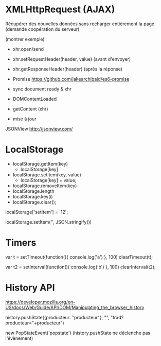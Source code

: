 # XMLHttpRequest (AJAX)

Récupérer des nouvelles données sans recharger entièrement la page (demande coopération du serveur)

(montrer exemple)

* xhr.open/send
* xhr.setRequestHeader(header, value) (avant d'envoyer)
* xhr.getResponseHeader(header) (après la réponse)

* Promise https://github.com/jakearchibald/es6-promise
* sync document ready & xhr


* DOMContentLoaded
* getContent (xhr)
* mise à jour

JSONView http://jsonview.com/


# LocalStorage

* localStorage.getItem(key)
    * localStorage[key]
* localStorage.setItem(key, value)
    * localStorage[key] = value;
* localStorage.removeItem(key)
* localStorage.length
* localStorage.key(i)
* localStorage.clear();

localStorage['setItem'] = '12';

localStorage.setItem('', JSON.stringify())

# Timers

var t = setTimeout(function(){
    console.log('a')
}, 100)
clearTimeout(t);

var t2 = setInterval(function(){
    console.log('b')
}, 100)
clearInterval(t2);



# History API


https://developer.mozilla.org/en-US/docs/Web/Guide/API/DOM/Manipulating_the_browser_history

history.pushState({producteur: "producteur"}, "", "trad?producteur="+producteur")

new PopStateEvent('popstate') (history.pushState ne déclenche pas l'évènement)







